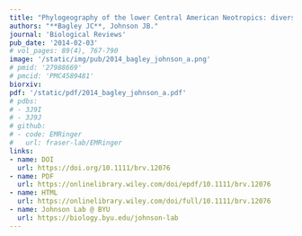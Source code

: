 ```yaml
---
title: "Phylogeography of the lower Central American Neotropics: diversification between two continents and between two seas."
authors: "**Bagley JC**, Johnson JB."
journal: 'Biological Reviews'
pub_date: '2014-02-03'
# vol_pages: 89(4), 767-790
image: '/static/img/pub/2014_bagley_johnson_a.png'
# pmid: '27988669'
# pmcid: 'PMC4589481'
biorxiv: 
pdf: '/static/pdf/2014_bagley_johnson_a.pdf'
# pdbs:
# - 3J9I
# - 3J9J
# github:
# - code: EMRinger
#   url: fraser-lab/EMRinger
links:
- name: DOI
  url: https://doi.org/10.1111/brv.12076
- name: PDF
  url: https://onlinelibrary.wiley.com/doi/epdf/10.1111/brv.12076
- name: HTML
  url: https://onlinelibrary.wiley.com/doi/full/10.1111/brv.12076
- name: Johnson Lab @ BYU
  url: https://biology.byu.edu/johnson-lab
---
```

